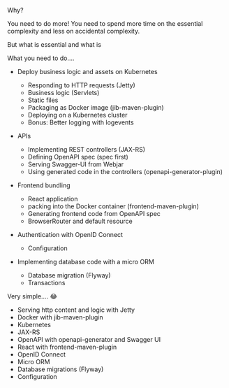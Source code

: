 Why?

You need to do more! You need to spend more time on the essential complexity and less on accidental complexity.

But what is essential and what is 


What you need to do....

* Deploy business logic and assets on Kubernetes
  * Responding to HTTP requests (Jetty)
  * Business logic (Servlets)
  * Static files
  * Packaging as Docker image (jib-maven-plugin)
  * Deploying on a Kubernetes cluster
  * Bonus: Better logging with logevents

* APIs
  * Implementing REST controllers (JAX-RS)
  * Defining OpenAPI spec (spec first)
  * Serving Swagger-UI from Webjar
  * Using generated code in the controllers (openapi-generator-plugin)

* Frontend bundling
  * React application
  * packing into the Docker container (frontend-maven-plugin)
  * Generating frontend code from OpenAPI spec
  * BrowserRouter and default resource

* Authentication with OpenID Connect
  * Configuration

* Implementing database code with a micro ORM
  * Database migration (Flyway)
  * Transactions



Very simple.... 😂

* Serving http content and logic with Jetty
* Docker with jib-maven-plugin
* Kubernetes
* JAX-RS
* OpenAPI with openapi-generator and Swagger UI
* React with frontend-maven-plugin
* OpenID Connect
* Micro ORM
* Database migrations (Flyway)
* Configuration
